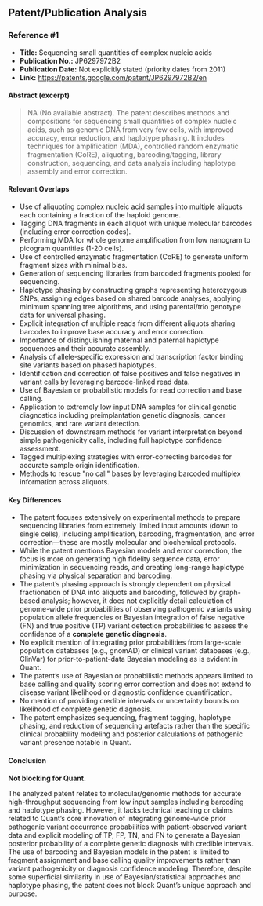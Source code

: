## Patent/Publication Analysis

### Reference #1

- **Title:** Sequencing small quantities of complex nucleic acids
- **Publication No.:** JP6297972B2
- **Publication Date:** Not explicitly stated (priority dates from 2011)
- **Link:** https://patents.google.com/patent/JP6297972B2/en

#### Abstract (excerpt)

> NA (No available abstract). The patent describes methods and compositions for sequencing small quantities of complex nucleic acids, such as genomic DNA from very few cells, with improved accuracy, error reduction, and haplotype phasing. It includes techniques for amplification (MDA), controlled random enzymatic fragmentation (CoRE), aliquoting, barcoding/tagging, library construction, sequencing, and data analysis including haplotype assembly and error correction.

#### Relevant Overlaps

- Use of aliquoting complex nucleic acid samples into multiple aliquots each containing a fraction of the haploid genome.
- Tagging DNA fragments in each aliquot with unique molecular barcodes (including error correction codes).
- Performing MDA for whole genome amplification from low nanogram to picogram quantities (1-20 cells).
- Use of controlled enzymatic fragmentation (CoRE) to generate uniform fragment sizes with minimal bias.
- Generation of sequencing libraries from barcoded fragments pooled for sequencing.
- Haplotype phasing by constructing graphs representing heterozygous SNPs, assigning edges based on shared barcode analyses, applying minimum spanning tree algorithms, and using parental/trio genotype data for universal phasing.
- Explicit integration of multiple reads from different aliquots sharing barcodes to improve base accuracy and error correction.
- Importance of distinguishing maternal and paternal haplotype sequences and their accurate assembly.
- Analysis of allele-specific expression and transcription factor binding site variants based on phased haplotypes.
- Identification and correction of false positives and false negatives in variant calls by leveraging barcode-linked read data.
- Use of Bayesian or probabilistic models for read correction and base calling.
- Application to extremely low input DNA samples for clinical genetic diagnostics including preimplantation genetic diagnosis, cancer genomics, and rare variant detection.
- Discussion of downstream methods for variant interpretation beyond simple pathogenicity calls, including full haplotype confidence assessment.
- Tagged multiplexing strategies with error-correcting barcodes for accurate sample origin identification.
- Methods to rescue "no call" bases by leveraging barcoded multiplex information across aliquots.

#### Key Differences

- The patent focuses extensively on experimental methods to prepare sequencing libraries from extremely limited input amounts (down to single cells), including amplification, barcoding, fragmentation, and error correction—these are mostly molecular and biochemical protocols.
- While the patent mentions Bayesian models and error correction, the focus is more on generating high fidelity sequence data, error minimization in sequencing reads, and creating long-range haplotype phasing via physical separation and barcoding.
- The patent’s phasing approach is strongly dependent on physical fractionation of DNA into aliquots and barcoding, followed by graph-based analysis; however, it does not explicitly detail calculation of genome-wide prior probabilities of observing pathogenic variants using population allele frequencies or Bayesian integration of false negative (FN) and true positive (TP) variant detection probabilities to assess the confidence of a **complete genetic diagnosis**.
- No explicit mention of integrating prior probabilities from large-scale population databases (e.g., gnomAD) or clinical variant databases (e.g., ClinVar) for prior-to-patient-data Bayesian modeling as is evident in Quant.
- The patent’s use of Bayesian or probabilistic methods appears limited to base calling and quality scoring error correction and does not extend to disease variant likelihood or diagnostic confidence quantification.
- No mention of providing credible intervals or uncertainty bounds on likelihood of complete genetic diagnosis.
- The patent emphasizes sequencing, fragment tagging, haplotype phasing, and reduction of sequencing artefacts rather than the specific clinical probability modeling and posterior calculations of pathogenic variant presence notable in Quant.

#### Conclusion

**Not blocking for Quant.**

The analyzed patent relates to molecular/genomic methods for accurate high-throughput sequencing from low input samples including barcoding and haplotype phasing. However, it lacks technical teaching or claims related to Quant’s core innovation of integrating genome-wide prior pathogenic variant occurrence probabilities with patient-observed variant data and explicit modeling of TP, FP, TN, and FN to generate a Bayesian posterior probability of a complete genetic diagnosis with credible intervals. The use of barcoding and Bayesian models in the patent is limited to fragment assignment and base calling quality improvements rather than variant pathogenicity or diagnosis confidence modeling. Therefore, despite some superficial similarity in use of Bayesian/statistical approaches and haplotype phasing, the patent does not block Quant’s unique approach and purpose.
